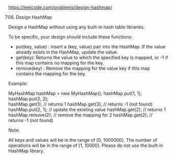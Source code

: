 https://leetcode.com/problems/design-hashmap/

706. Design HashMap

Design a HashMap without using any built-in hash table libraries.

To be specific, your design should include these functions:

- put(key, value) : Insert a (key, value) pair into the HashMap. If the value already exists in the HashMap, update the value.
- get(key): Returns the value to which the specified key is mapped, or -1 if this map contains no mapping for the key.
- remove(key) : Remove the mapping for the value key if this map contains the mapping for the key.

Example:

  MyHashMap hashMap = new MyHashMap();
  hashMap.put(1, 1);          
  hashMap.put(2, 2);         
  hashMap.get(1);            // returns 1
  hashMap.get(3);            // returns -1 (not found)
  hashMap.put(2, 1);          // update the existing value
  hashMap.get(2);            // returns 1 
  hashMap.remove(2);          // remove the mapping for 2
  hashMap.get(2);            // returns -1 (not found) 

Note:

  All keys and values will be in the range of [0, 1000000].
  The number of operations will be in the range of [1, 10000].
  Please do not use the built-in HashMap library.

